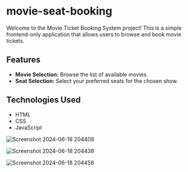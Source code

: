 
# movie-seat-booking


Welcome to the Movie Ticket Booking System project! This is a simple frontend-only application that allows users to browse and book movie tickets.

## Features

- **Movie Selection:** Browse the list of available movies.
- **Seat Selection:** Select your preferred seats for the chosen show.

## Technologies Used

- HTML
- CSS
- JavaScript

![Screenshot 2024-06-18 204408](https://github.com/AdityaKumar06/Movie-ticket-booking/assets/132258134/87bc0aee-2672-440f-abe3-85027760b8e3)



![Screenshot 2024-06-18 204438](https://github.com/AdityaKumar06/Movie-ticket-booking/assets/132258134/c7d40394-1457-4d05-9e3b-4bf2c35174ba)



![Screenshot 2024-06-18 204458](https://github.com/AdityaKumar06/Movie-ticket-booking/assets/132258134/3fa16f43-bc8e-4c60-81e2-a2d7e550a762)

